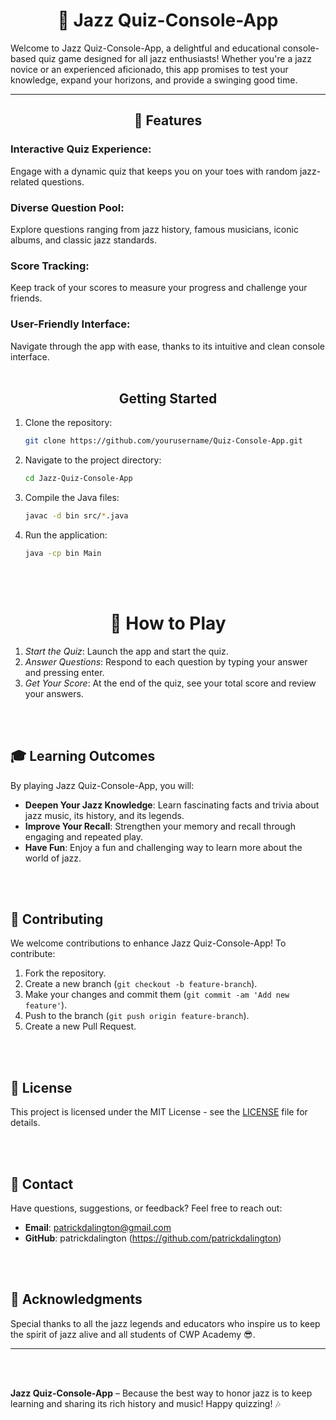 <center> <h1>🎷 Jazz Quiz-Console-App</h1> </center>

Welcome to Jazz Quiz-Console-App, a delightful and educational console-based quiz game designed for all jazz enthusiasts! Whether you're a jazz novice or an experienced aficionado, this app promises to test your knowledge, expand your horizons, and provide a swinging good time.

---

<center><h2>🎵 Features</h2> </center>
<h3>Interactive Quiz Experience:</h2> Engage with a dynamic quiz that keeps you on your toes with random jazz-related questions.
<h3>Diverse Question Pool:</h3> Explore questions ranging from jazz history, famous musicians, iconic albums, and classic jazz standards.
<h3>Score Tracking:</h3> Keep track of your scores to measure your progress and challenge your friends.
<h3>User-Friendly Interface:</h3> Navigate through the app with ease, thanks to its intuitive and clean console interface.

<br>
<br>
<center> <h2>Getting Started</h2> </center>

1. Clone the repository:
    ```bash
    git clone https://github.com/yourusername/Quiz-Console-App.git
    ```
2. Navigate to the project directory:
    ```bash
    cd Jazz-Quiz-Console-App
    ```
3. Compile the Java files:
    ```bash
    javac -d bin src/*.java
    ```
4. Run the application:
    ```bash
    java -cp bin Main
    ```

<br>
<br>

<center><h1>📝 How to Play</h1></center>

1. *Start the Quiz*: Launch the app and start the quiz.
2. *Answer Questions*: Respond to each question by typing your answer and pressing enter.
3. *Get Your Score*: At the end of the quiz, see your total score and review your answers.

<br>
<br>

## 🎓 Learning Outcomes

By playing Jazz Quiz-Console-App, you will:
- **Deepen Your Jazz Knowledge**: Learn fascinating facts and trivia about jazz music, its history, and its legends.
- **Improve Your Recall**: Strengthen your memory and recall through engaging and repeated play.
- **Have Fun**: Enjoy a fun and challenging way to learn more about the world of jazz.

<br>
<br>

## 🌟 Contributing

We welcome contributions to enhance Jazz Quiz-Console-App! To contribute:
1. Fork the repository.
2. Create a new branch (`git checkout -b feature-branch`).
3. Make your changes and commit them (`git commit -am 'Add new feature'`).
4. Push to the branch (`git push origin feature-branch`).
5. Create a new Pull Request.

<br>
<br>

## 📜 License

This project is licensed under the MIT License - see the [LICENSE](LICENSE) file for details.

<br>
<br>

## 💬 Contact

Have questions, suggestions, or feedback? Feel free to reach out:
- **Email**: patrickdalington@gmail.com
- **GitHub**: patrickdalington (https://github.com/patrickdalington)

<br>
<br>

## 🎷 Acknowledgments

Special thanks to all the jazz legends and educators who inspire us to keep the spirit of jazz alive and all students of CWP Academy 😎.

---

<br>
<br>

**Jazz Quiz-Console-App** – Because the best way to honor jazz is to keep learning and sharing its rich history and music! Happy quizzing! 🎶